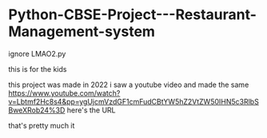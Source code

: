 # Python-CBSE-Project---Restaurant-Management-system

ignore LMAO2.py

this is for the kids


this project was made in 2022 
i saw a youtube video and made the same 
https://www.youtube.com/watch?v=Lbtmf2Hc8s4&pp=ygUjcmVzdGF1cmFudCBtYW5hZ2VtZW50IHN5c3RlbSBweXRob24%3D
here's the URL

that's pretty much it

